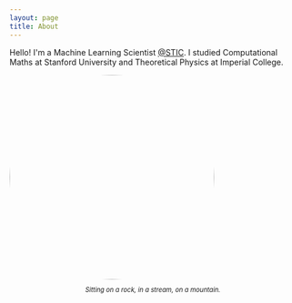 ```yaml
---
layout: page
title: About
---
```



Hello! I'm a Machine Learning Scientist [@STIC](http://www.slb.com/about/rd/technology/stic.aspx). I studied Computational Maths at Stanford University and Theoretical Physics at Imperial College.

<img src="{{ site.url }}/imgs/profile.jpg" style="align:center; margin: 0 auto; width:360px; border-radius: 50%;">
<p style="text-align: center; font-style: italic; font-size: 80%;">Sitting on a rock, in a stream, on a mountain.</p>
